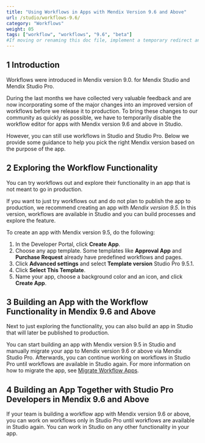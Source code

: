 ```yaml
---
title: "Using Workflows in Apps with Mendix Version 9.6 and Above"
url: /studio/workflows-9.6/
category: "Workflows"
weight: 05
tags: ["workflow", "workflows", "9.6", "beta"]
#If moving or renaming this doc file, implement a temporary redirect and let the respective team know they should update the URL in the product. See Mapping to Products for more details.
---
```


## 1 Introduction

Workflows were introduced in Mendix version 9.0. for Mendix Studio and Mendix Studio Pro. 

During the last months we have collected very valuable feedback and are now incorporating some of the major changes into an improved version of workflows before we release it to production. To bring these changes to our community as quickly as possible, we have to temporarily disable the workflow editor for apps with Mendix version 9.6 and above in Studio. 

However, you can still use workflows in Studio and Studio Pro. Below we provide some guidance to help you pick the right Mendix version based on the purpose of the app. 

## 2 Exploring the Workflow Functionality 

You can try workflows out and explore their functionality in an app that is not meant to go in production.

If you want to just try workflows out and do not plan to publish the app to production, we recommend creating an app with *Mendix version 9.5*. In this version, workflows are available in Studio and you can build processes and explore the feature. 

To create an app with Mendix version 9.5, do the following:

1. In the Developer Portal, click **Create App**.
2. Choose any app template. Some templates like **Approval App** and **Purchase Request** already have predefined workflows and pages.
3.  Click **Advanced settings** and select **Template version** Studio Pro 9.5.1. 
4. Click **Select This Template**.
5. Name your app, choose a background color and an icon, and click **Create App**.

## 3 Building an App with the Workflow Functionality in Mendix 9.6 and Above

Next to just exploring the functionality, you can also build an app in Studio that will later be published to production. 

You can start building an app with Mendix version 9.5  in Studio and manually migrate your app to Mendix version 9.6 or above via Mendix Studio Pro. Afterwards, you can continue working on workflows in Studio Pro until workflows are available in Studio again. For more information on how to migrate the app, see [Migrate Workflow Apps](/refguide/workflow-beta-migration/).

## 4 Building an App Together with Studio Pro Developers in Mendix 9.6 and Above

If your team is building a workflow app with Mendix version 9.6 or above, you can work on workflows only in Studio Pro until workflows are available in Studio again. You can work in Studio on any other functionality in your app. 



